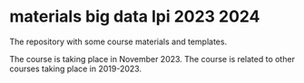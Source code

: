 # materials big data lpi 2023 2024

The repository with some course materials and templates.

The course is taking place in November 2023. 
The course is related to other courses taking place in 2019-2023.
